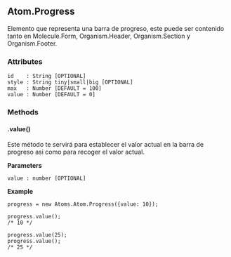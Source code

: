 ## Atom.Progress
Elemento que representa una barra de progreso, este puede ser contenido tanto en Molecule.Form, Organism.Header, Organism.Section y Organism.Footer.


### Attributes

```
id    : String [OPTIONAL]
style : String tiny|small|big [OPTIONAL]
max   : Number [DEFAULT = 100]
value : Number [DEFAULT = 0]
```

### Methods

#### .value()
Este método te servirá para establecer el valor actual en la barra de progreso asi como para recoger el valor actual.

**Parameters**

```
value : number [OPTIONAL]
```

**Example**

```
progress = new Atoms.Atom.Progress({value: 10});

progress.value();
/* 10 */

progress.value(25);
progress.value();
/* 25 */
```
